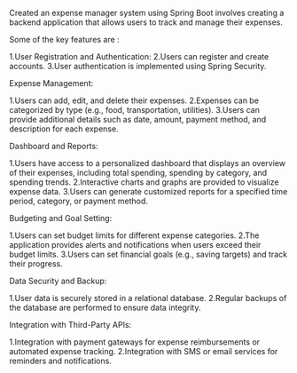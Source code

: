 Created an expense manager system using Spring Boot involves creating a backend application that allows users to track and manage their expenses.

Some of the key features are :

1.User Registration and Authentication:
2.Users can register and create accounts.
3.User authentication is implemented using Spring Security.

Expense Management:

1.Users can add, edit, and delete their expenses.
2.Expenses can be categorized by type (e.g., food, transportation, utilities).
3.Users can provide additional details such as date, amount, payment method, and description for each expense.

Dashboard and Reports:

1.Users have access to a personalized dashboard that displays an overview of their expenses, including total spending, spending by category, and spending trends.
2.Interactive charts and graphs are provided to visualize expense data.
3.Users can generate customized reports for a specified time period, category, or payment method.

Budgeting and Goal Setting:

1.Users can set budget limits for different expense categories.
2.The application provides alerts and notifications when users exceed their budget limits.
3.Users can set financial goals (e.g., saving targets) and track their progress.

Data Security and Backup:

1.User data is securely stored in a relational database.
2.Regular backups of the database are performed to ensure data integrity.

Integration with Third-Party APIs:

1.Integration with payment gateways for expense reimbursements or automated expense tracking.
2.Integration with SMS or email services for reminders and notifications.
